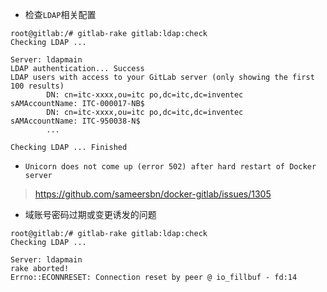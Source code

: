 - 检查`LDAP`相关配置

```
root@gitlab:/# gitlab-rake gitlab:ldap:check
Checking LDAP ...

Server: ldapmain
LDAP authentication... Success
LDAP users with access to your GitLab server (only showing the first 100 results)
        DN: cn=itc-xxxx,ou=itc po,dc=itc,dc=inventec        sAMAccountName: ITC-000017-NB$
        DN: cn=itc-xxxx,ou=itc po,dc=itc,dc=inventec         sAMAccountName: ITC-950038-N$
        ...

Checking LDAP ... Finished
```

- `Unicorn does not come up (error 502) after hard restart of Docker server`

> https://github.com/sameersbn/docker-gitlab/issues/1305

- 域账号密码过期或变更诱发的问题

```
root@gitlab:/# gitlab-rake gitlab:ldap:check
Checking LDAP ...

Server: ldapmain
rake aborted!
Errno::ECONNRESET: Connection reset by peer @ io_fillbuf - fd:14
```